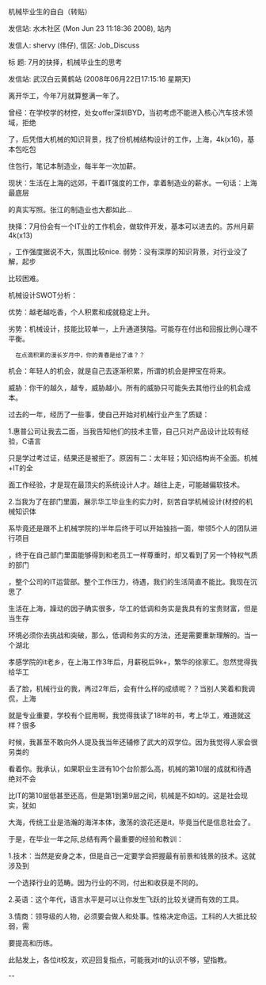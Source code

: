 机械毕业生的自白（转贴）

发信站: 水木社区 (Mon Jun 23 11:18:36 2008), 站内



发信人: shervy (伟仔), 信区: Job_Discuss

标  题: 7月的抉择，机械毕业生的思考

发信站: 武汉白云黄鹤站 (2008年06月22日17:15:16 星期天)



离开华工，今年7月就算整满一年了。



曾经：在学校学的材控，处女offer深圳BYD，当初考虑不能进入核心汽车技术领域，拒绝

了，后凭借大机械的知识背景，找了份机械结构设计的工作，上海，4k(x16)，基本包吃包

住包行，笔记本制造业，每半年一次加薪。



现状：生活在上海的远郊，干着IT强度的工作，拿着制造业的薪水。一句话：上海最底层

的真实写照。张江的制造业也大都如此...



抉择：7月份会有一个IT业的工作机会，做软件开发，基本可以进去的。苏州月薪4k(x13)

，工作强度据说不大，氛围比较nice. 弱势：没有深厚的知识背景，对行业没了解，起步

比较困难。



机械设计SWOT分析：

优势：越老越吃香，个人积累和成就稳定上升。

劣势：机械设计，技能比较单一，上升通道狭隘。可能存在付出和回报比例心理不平衡。



      在点滴积累的漫长岁月中，你的青春是给了谁？？

机会：年轻人的机会，就是自己去逐渐积累，所谓的机会是押宝在将来。

威胁：你干的越久，越专，威胁越小。所有的威胁只可能失去其他行业的机会成本。



过去的一年，经历了一些事，使自己开始对机械行业产生了质疑：

1.惠普公司让我去二面，当我告知他们的技术主管，自己只对产品设计比较有经验，C语言

只是学过考过证，结果还是被拒了。原因有二：太年轻；知识结构尚不全面。机械+IT的全

面工作经验，才是现在最顶尖的系统设计人才。越往上走，可能越偏软技术。

2.当我为了在部门里面，展示华工毕业生的实力时，刻苦自学机械设计(材控的机械知识体

系毕竟还是跟不上机械学院的)半年后终于可以开始独挡一面，带领5个人的团队进行项目

，终于在自己部门里面能够得到和老员工一样尊重时，却又看到了另一个特权气质的部门

，整个公司的IT运营部。整个工作压力，待遇，我们的生活简直不能比。我现在沉思了





生活在上海，躁动的因子确实很多，华工的低调和务实是我具有的宝贵财富，但是当生存

环境必须你去挑战和突破，那么，低调和务实的方法，还是需要重新理解的。当一个湖北

孝感学院的it老乡，在上海工作3年后，月薪税后9k+，繁华的徐家汇。忽然觉得我给华工

丢了脸，机械行业的我，再过2年后，会有什么样的成绩呢？？当别人笑着和我调侃，上海

就是专业重要，学校有个屁用啊，我觉得我读了18年的书，考上华工，难道就这样？很多

时候，我甚至不敢向外人提及我当年还辅修了武大的双学位。因为我觉得人家会很另类的

看着你。我承认，如果职业生涯有10个台阶那么高，机械的第10层的成就和待遇绝对不会

比IT的第10层低甚至还高，但是第1到第9层之间，机械是不如it的。这是社会现实，犹如

大海，传统工业是浩瀚的海洋本体，激荡的浪花还是it，毕竟当代是信息社会了。



于是，在毕业一年之际,总结有两个最重要的经验和教训：

1.技术：当然是安身之本，但是自己一定要学会把握最有前景和钱景的技术。这就涉及到

一个选择行业的范畴。因为行业的不同，付出和收获是不同的。

2.英语：这个年代，语言水平是可以让你发生飞跃的比较关键而有效的工具。

3.情商：领导级的人物，必须要会做人和处事。性格决定命运。工科的人大抵比较弱，需

要提高和历练。



此贴发上，各位it校友，欢迎回复指点，可能我对it的认识不够，望指教。







--
